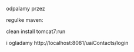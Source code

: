 odpalamy przez 

regulke maven:

clean install tomcat7:run
 
i ogladamy http://localhost:8081/uaiContacts/login
